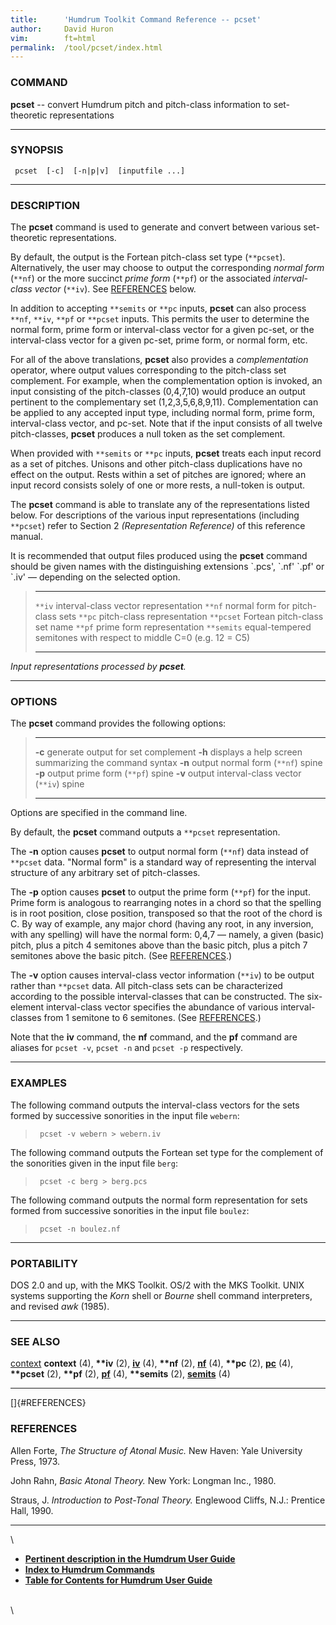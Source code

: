 ```yaml
---
title:		'Humdrum Toolkit Command Reference -- pcset'
author:		David Huron
vim:		ft=html
permalink:	/tool/pcset/index.html
---
```


### COMMAND

**pcset** -- convert Humdrum pitch and pitch-class information to
set-theoretic representations

------------------------------------------------------------------------

### SYNOPSIS

` pcset  [-c]  [-n|p|v]  [inputfile ...]`

------------------------------------------------------------------------

### DESCRIPTION

The **pcset** command is used to generate and convert between various
set-theoretic representations.

By default, the output is the Fortean pitch-class set type (`**pcset`).
Alternatively, the user may choose to output the corresponding *normal
form* (`**nf`) or the more succinct *prime form* (`**pf`) or the
associated *interval-class vector* (`**iv`). See
[REFERENCES](#REFERENCES) below.

In addition to accepting `**semits` or `**pc` inputs, **pcset** can also
process `**nf`, `**iv`, `**pf` or `**pcset` inputs. This permits the
user to determine the normal form, prime form or interval-class vector
for a given pc-set, or the interval-class vector for a given pc-set,
prime form, or normal form, etc.

For all of the above translations, **pcset** also provides a
*complementation* operator, where output values corresponding to the
pitch-class set complement. For example, when the complementation option
is invoked, an input consisting of the pitch-classes (0,4,7,10) would
produce an output pertinent to the complementary set (1,2,3,5,6,8,9,11).
Complementation can be applied to any accepted input type, including
normal form, prime form, interval-class vector, and pc-set. Note that if
the input consists of all twelve pitch-classes, **pcset** produces a
null token as the set complement.

When provided with `**semits` or `**pc` inputs, **pcset** treats each
input record as a set of pitches. Unisons and other pitch-class
duplications have no effect on the output. Rests within a set of pitches
are ignored; where an input record consists solely of one or more rests,
a null-token is output.

The **pcset** command is able to translate any of the representations
listed below. For descriptions of the various input representations
(including `**pcset`) refer to Section 2 *(Representation Reference)* of
this reference manual.

It is recommended that output files produced using the **pcset** command
should be given names with the distinguishing extensions \`.pcs\',
\`.nf\' \`.pf\' or \`.iv\' &mdash; depending on the selected option.

>   ------------ --------------------------------------------------------------------
>   `**iv`       interval-class vector representation
>   `**nf`       normal form for pitch-class sets
>   `**pc`       pitch-class representation
>   `**pcset`    Fortean pitch-class set name
>   `**pf`       prime form representation
>   `**semits`   equal-tempered semitones with respect to middle C=0 (e.g. 12 = C5)
>   ------------ --------------------------------------------------------------------
>
*Input representations processed by **pcset**.*

------------------------------------------------------------------------

### OPTIONS

The **pcset** command provides the following options:

>   -------- -------------------------------------------------------
>   **-c**   generate output for set complement
>   **-h**   displays a help screen summarizing the command syntax
>   **-n**   output normal form (`**nf`) spine
>   **-p**   output prime form (`**pf`) spine
>   **-v**   output interval-class vector (`**iv`) spine
>   -------- -------------------------------------------------------
>
Options are specified in the command line.

By default, the **pcset** command outputs a `**pcset` representation.

The **-n** option causes **pcset** to output normal form (`**nf`) data
instead of `**pcset` data. \"Normal form\" is a standard way of
representing the interval structure of any arbitrary set of
pitch-classes.

The **-p** option causes **pcset** to output the prime form (`**pf`) for
the input. Prime form is analogous to rearranging notes in a chord so
that the spelling is in root position, close position, transposed so
that the root of the chord is C. By way of example, any major chord
(having any root, in any inversion, with any spelling) will have the
normal form: 0,4,7 &mdash; namely, a given (basic) pitch, plus a pitch 4
semitones above than the basic pitch, plus a pitch 7 semitones above the
basic pitch. (See [REFERENCES](#REFERENCES).)

The **-v** option causes interval-class vector information (`**iv`) to
be output rather than `**pcset` data. All pitch-class sets can be
characterized according to the possible interval-classes that can be
constructed. The six-element interval-class vector specifies the
abundance of various interval-classes from 1 semitone to 6 semitones.
(See [REFERENCES](#REFERENCES).)

Note that the **iv** command, the **nf** command, and the **pf** command
are aliases for `pcset -v`, `pcset -n` and `pcset -p` respectively.

------------------------------------------------------------------------

### EXAMPLES

The following command outputs the interval-class vectors for the sets
formed by successive sonorities in the input file `webern`:

> ` pcset -v webern > webern.iv`

The following command outputs the Fortean set type for the complement of
the sonorities given in the input file `berg`:

> ` pcset -c berg > berg.pcs`

The following command outputs the normal form representation for sets
formed from successive sonorities in the input file `boulez`:

> ` pcset -n boulez.nf`

------------------------------------------------------------------------

### PORTABILITY

DOS 2.0 and up, with the MKS Toolkit. OS/2 with the MKS Toolkit. UNIX
systems supporting the *Korn* shell or *Bourne* shell command
interpreters, and revised *awk* (1985).

------------------------------------------------------------------------

### SEE ALSO

[context](context.html) **context** (4), **\*\*iv** (2),
[**iv**](iv.html) (4), **\*\*nf** (2), [**nf**](nf.html) (4), **\*\*pc**
(2), [**pc**](pc.html) (4), **\*\*pcset** (2), **\*\*pf** (2),
[**pf**](pf.html) (4), **\*\*semits** (2), [**semits**](semits.html) (4)

------------------------------------------------------------------------

[]{#REFERENCES}

### REFERENCES

Allen Forte, *The Structure of Atonal Music.* New Haven: Yale University
Press, 1973.

John Rahn, *Basic Atonal Theory.* New York: Longman Inc., 1980.

Straus, J. *Introduction to Post-Tonal Theory.* Englewood Cliffs, N.J.:
Prentice Hall, 1990.

------------------------------------------------------------------------

\

-   [**Pertinent description in the Humdrum User
    Guide**](../guide34.html#The_pcset_Command)
-   [**Index to Humdrum Commands**](../commands.toc.html)
-   [**Table for Contents for Humdrum User Guide**](../guide.toc.html)

\
\
